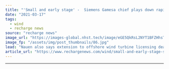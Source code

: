```yaml
---
title: "'Small and early stage' -  Siemens Gamesa chief plays down rapid offshore wind boom in Spain"
date: "2021-03-17"
tags: 
  - wind
  - recharge news
source: "recharge news"
image_url: "https://images-global.nhst.tech/image/eGE5QkRsL2NYT1BFZHhsTnJsQ1RKZmRoNmRiZi8zOGtlTUIyRllFVXZJZz0=/nhst/binary/d242e566988ed9e2a0a986cc4fec340f"
image_fp: "/assets/img/post_thumbnails/86.jpg"
lead: "Nauen also says extension to offshore wind turbine licensing deal with Shanghai Electric to cover larger machines likely"
article_url: "https://www.rechargenews.com/wind/small-and-early-stage-siemens-gamesa-chief-plays-down-rapid-offshore-wind-boom-in-spain/2-1-982538"
---
```


---

